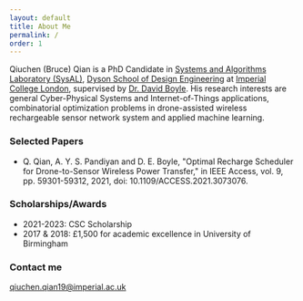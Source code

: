 ```yaml
---
layout: default
title: About Me
permalink: /
order: 1
---
```


Qiuchen (Bruce) Qian is a PhD Candidate in [Systems and Algorithms Laboratory (SysAL)](https://www.imperial.ac.uk/systems-algorithms-design-lab/), [Dyson School of Design Engineering](http://www.imperial.ac.uk/design-engineering/) at [Imperial College London](https://en.wikipedia.org/wiki/Imperial_College_London), supervised by [Dr. David Boyle](https://www.imperial.ac.uk/people/david.boyle). His research interests are general Cyber-Physical Systems and Internet-of-Things applications, combinatorial optimization problems in drone-assisted wireless rechargeable sensor network system and applied machine learning.

### Selected Papers
* Q. Qian, A. Y. S. Pandiyan and D. E. Boyle, "Optimal Recharge Scheduler for Drone-to-Sensor Wireless Power Transfer," in IEEE Access, vol. 9, pp. 59301-59312, 2021, doi: 10.1109/ACCESS.2021.3073076.

### Scholarships/Awards
* 2021-2023: CSC Scholarship
* 2017 & 2018: £1,500 for academic excellence in University of Birmingham


### Contact me

[qiuchen.qian19@imperial.ac.uk](mailto:qiuchen.qian19@imperial.ac.uk)
